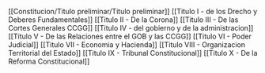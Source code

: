 [[Constitucion/Titulo preliminar/Titulo preliminar]]
[[Titulo I - de los Drecho y Deberes Fundamentales]]
[[Titulo II - De la Corona]]
[[Titulo III - De las Cortes Generales CCGG]]
[[Titulo IV - del gobierno y de la administracion]]
[[Titulo V - De las Relaciones entre el GOB y las CCGG]]
[[Titulo VI - Poder Judicial]]
[[Titulo VII - Economia y Hacienda]]
[[Titulo VIII - Organizacion Territorial del Estado]]
[[Titulo IX - Tribunal Constitucional]]
[[Titulo X - De la Reforma Constitucional]]
